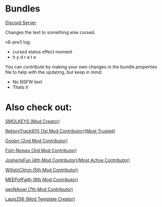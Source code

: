 # Bundles


[Discord Server](https://discord.gg/9M2VRAVGz8) 


Changes the text to something else cursed.

v8-pre3 log:
- cursed status effect moment
- h y d r a t e

You can contribute by making your own changes in the bundle.properties file to help with the updating, but keep in mind:

- No NSFW text
- Thats it

# Also check out: 

[SMOLKEYS (Mod Creator)](https://github.com/SMOLKEYS)

[RebornTrack970 (1st Mod Contributor)(Most Trusted)](https://github.com/RebornTrack970)

[Goobrr (2nd Mod Contributor)](https://github.com/Goobrr)

[Fish-Noises (3rd Mod Contributor)](https://github.com/Fish-Noises)

[JosherIsFun (4th Mod Contributor)(Most Active Contributor)](https://github.com/JosherIsFun)

[WilloIzCitron (5th Mod Contributor)](https://github.com/WilloIzCitron)

[MEEPofFaith (6th Mod Contributor)](https://github.com/MEEPofFaith)

[genNAowl (7th Mod Contributor)](https://github.com/genNAowl)

[Lapis256 (Mod Template Creator)](https://github.com/Lapis256)

